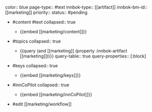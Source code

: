 color:: blue
page-type:: #text
innbok-type:: [[artifact]]
innbok-bm-id:: [[marketing]]
priority:: 
status:: #pending

- #content #text
  collapsed:: true
	- {{embed [[marketing/content]]}}
- #topics
   collapsed:: true
    - {{query (and [[marketing]] (property :innbok-artifact [[marketing]]))}}
      query-table:: true
      query-properties:: [:block]
- #keys
  collapsed:: true
	- {{embed [[marketing/keys]]}}
- #innCoPilot
   collapsed:: true
	 - {{embed [[marketing/innCoPilot]]}}

- #edit [[marketing/workflow]]

